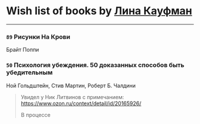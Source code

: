 # Wish list of books by [Лина Кауфман](http://vk.com/id143278479)
---

### `89` Рисунки На Крови
Брайт Поппи

### `50` Психология убеждения. 50 доказанных способов быть убедительным
Ной Гольдштейн, Стив Мартин, Роберт Б. Чалдини
> Увидел у Ник Литвинов с примечанием: https://www.ozon.ru/context/detail/id/20165926/
> 
> В процессе

